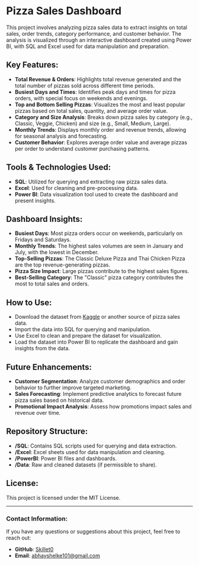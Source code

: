 # Pizza Sales Dashboard

This project involves analyzing pizza sales data to extract insights on total sales, order trends, category performance, and customer behavior. The analysis is visualized through an interactive dashboard created using Power BI, with SQL and Excel used for data manipulation and preparation.

## Key Features:
- **Total Revenue & Orders**: Highlights total revenue generated and the total number of pizzas sold across different time periods.
- **Busiest Days and Times**: Identifies peak days and times for pizza orders, with special focus on weekends and evenings.
- **Top and Bottom Selling Pizzas**: Visualizes the most and least popular pizzas based on total sales, quantity, and average order value.
- **Category and Size Analysis**: Breaks down pizza sales by category (e.g., Classic, Veggie, Chicken) and size (e.g., Small, Medium, Large).
- **Monthly Trends**: Displays monthly order and revenue trends, allowing for seasonal analysis and forecasting.
- **Customer Behavior**: Explores average order value and average pizzas per order to understand customer purchasing patterns.

## Tools & Technologies Used:
- **SQL**: Utilized for querying and extracting raw pizza sales data.
- **Excel**: Used for cleaning and pre-processing data.
- **Power BI**: Data visualization tool used to create the dashboard and present insights.

## Dashboard Insights:
- **Busiest Days**: Most pizza orders occur on weekends, particularly on Fridays and Saturdays.
- **Monthly Trends**: The highest sales volumes are seen in January and July, with the lowest in December.
- **Top-Selling Pizzas**: The Classic Deluxe Pizza and Thai Chicken Pizza are the top revenue-generating pizzas.
- **Pizza Size Impact**: Large pizzas contribute to the highest sales figures.
- **Best-Selling Category**: The "Classic" pizza category contributes the most to total sales and orders.

## How to Use:
- Download the dataset from [Kaggle](https://www.kaggle.com/datasets) or another source of pizza sales data.
- Import the data into SQL for querying and manipulation.
- Use Excel to clean and prepare the dataset for visualization.
- Load the dataset into Power BI to replicate the dashboard and gain insights from the data.

## Future Enhancements:
- **Customer Segmentation**: Analyze customer demographics and order behavior to further improve targeted marketing.
- **Sales Forecasting**: Implement predictive analytics to forecast future pizza sales based on historical data.
- **Promotional Impact Analysis**: Assess how promotions impact sales and revenue over time.

## Repository Structure:
- **/SQL**: Contains SQL scripts used for querying and data extraction.
- **/Excel**: Excel sheets used for data manipulation and cleaning.
- **/PowerBI**: Power BI files and dashboards.
- **/Data**: Raw and cleaned datasets (if permissible to share).

## License:
This project is licensed under the MIT License.

---

### Contact Information:
If you have any questions or suggestions about this project, feel free to reach out:

- **GitHub**: [Skillet0](https://github.com/Skillet0)
- **Email**: [abhayshelke101@gmail.com](mailto:abhayshelke101@gmail.com)
